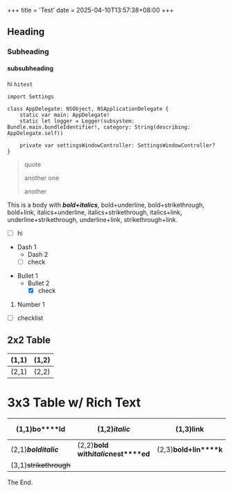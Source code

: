 +++
title = 'Test'
date = 2025-04-10T13:57:38+08:00
+++

## Heading
### Subheading
#### subsubheading

hi `hitest`

```
import Settings

class AppDelegate: NSObject, NSApplicationDelegate {
    static var main: AppDelegate!
    static let logger = Logger(subsystem: Bundle.main.bundleIdentifier!, category: String(describing: AppDelegate.self))
    
    private var settingsWindowController: SettingsWindowController?
}
```

> quote
>
> another one
>
> another

This is a body with ***bold+italics***, bold+underline, bold+strikethrough, bold+link, italics+underline, italics+strikethrough, italics+link, underline+strikethrough, underline+link, strikethrough+link.

- [ ] hi

- Dash 1
  - Dash 2
  - [ ] check
* Bullet 1
  - Bullet 2
    - [x] check
1. Number 1
- [ ] checklist

## 2x2 Table

| (1,1) | (1,2) |
| --- | --- |
| (2,1) | (2,2) |

# 3x3 Table w/ Rich Text

| (1,1)**bo****ld** | (1,2)_italic_ | (1,3)link | asdjflkasdjfka sjdfklasjflkasjdflks |
| --- | --- | --- | --- |
| (2,1)***bo******ld******italic*** | (2,2)**bol****d w****ith*****it******alic*****nest****ed** | (2,3)**b****old****+lin****k** | adfasdfasdf |
| (3,1)~~str~~~~iketh~~~~rough~~ |  |  | |
The End.

